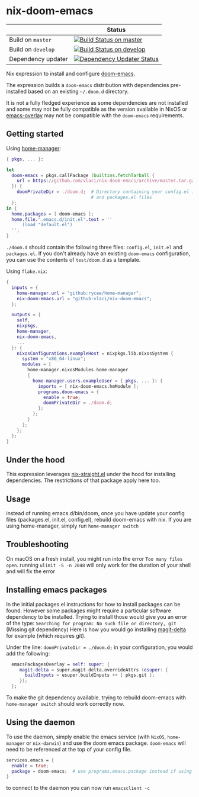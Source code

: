 # nix-doom-emacs

|     | Status |
| --- | --- |
| Build on `master` | [![Build Status on master](https://github.com/vlaci/nix-doom-emacs/workflows/Check%20Build/badge.svg?branch=master&event=push)](https://github.com/vlaci/nix-doom-emacs/workflows/Check%20Build/badge.svg?branch=master&event=push) |
| Build on `develop` | [![Build Status on develop](https://github.com/vlaci/nix-doom-emacs/workflows/Check%20Build/badge.svg?branch=develop&event=push)](https://github.com/vlaci/nix-doom-emacs/workflows/Check%20Build/badge.svg?branch=develop&event=push) |
| Dependency updater | [![Dependency Updater Status](https://github.com/vlaci/nix-doom-emacs/workflows/Update%20Dependencies/badge.svg?branch=master)](https://github.com/vlaci/nix-doom-emacs/workflows/Update%20Dependencies/badge.svg?branch=master) |

Nix expression to install and configure
[doom-emacs](https://github.com/hlissner/doom-emacs).

The expression builds a `doom-emacs` distribution with dependencies
pre-installed based on an existing `~/.doom.d` directory.

It is not a fully fledged experience as some dependencies are not installed and
some may not be fully compatible as the version available in NixOS or
[emacs-overlay](https://github.com/nix-community/emacs-overlay) may not be
compatible with the `doom-emacs` requirements.

## Getting started

Using [home-manager](https://github.com/rycee/home-manager):

``` nix
{ pkgs, ... }:

let
  doom-emacs = pkgs.callPackage (builtins.fetchTarball {
    url = https://github.com/vlaci/nix-doom-emacs/archive/master.tar.gz;
  }) {
    doomPrivateDir = ./doom.d;  # Directory containing your config.el init.el
                                # and packages.el files
  };
in {
  home.packages = [ doom-emacs ];
  home.file.".emacs.d/init.el".text = ''
      (load "default.el")
  '';
}
```

`./doom.d` should contain the following three files: `config.el`, `init.el` and
`packages.el`. If you don't already have an existing `doom-emacs` configuration,
you can use the contents of `test/doom.d` as a template.

Using `flake.nix`:

``` nix
{
  inputs = {
    home-manager.url = "github:rycee/home-manager";
    nix-doom-emacs.url = "github:vlaci/nix-doom-emacs";
  };

  outputs = {
    self,
    nixpkgs,
    home-manager,
    nix-doom-emacs,
    ...
  }: {
    nixosConfigurations.exampleHost = nixpkgs.lib.nixosSystem {
      system = "x86_64-linux";
      modules = [
        home-manager.nixosModules.home-manager
        {
          home-manager.users.exampleUser = { pkgs, ... }: {
            imports = [ nix-doom-emacs.hmModule ];
            programs.doom-emacs = {
              enable = true;
              doomPrivateDir = ./doom.d;
            };
          };
        }
      ];
    };
  };
}
```

## Under the hood

This expression leverages
[nix-straight.el](https://github.com/vlaci/nix-straight.el) under the hood for
installing dependencies. The restrictions of that package apply here too.

## Usage

instead of running emacs.d/bin/doom, once you have update your config files (packages.el, init.el, config.el), rebuild doom-emacs with nix. If you are using home-manager, simply run `home-manager switch`

## Troubleshooting

On macOS on a fresh install, you might run into the error `Too many files open`. running `ulimit -S -n 2048` will only work for the duration of your shell and will fix the error

## Installing emacs packages

In the initial packages.el instructions for how to install packages can be
found. However some packages might require a particular software dependency to
be installed. Trying to install those would give you an error of the type:
`Searching for program: No such file or directory, git` (Missing git dependency)
Here is how you would go installing
[magit-delta](https://github.com/dandavison/magit-delta) for example (which
requires git).

Under the line:
`doomPrivateDir = ./doom.d;`
in your configuration, you would add the following:

```Nix
  emacsPackagesOverlay = self: super: {
     magit-delta = super.magit-delta.overrideAttrs (esuper: {
       buildInputs = esuper.buildInputs ++ [ pkgs.git ];
     });
  };
```

To make the git dependency available. trying to rebuild doom-emacs with
`home-manager switch` should work correctly now.

## Using the daemon

To use the daemon, simply enable the emacs service (with `NixOS`, `home-manager`
or `nix-darwin`) and use the doom emacs package. `doom-emacs` will need to be
referenced at the top of your config file.

```nix
services.emacs = {
  enable = true;
  package = doom-emacs;  # use programs.emacs.package instead if using home-manager
}
```

to connect to the daemon you can now run `emacsclient -c`
